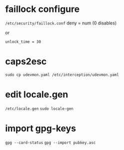 # faillock configure

`/etc/security/faillock.conf`
deny = num (0 disables)

or

`unlock_time = 30`



# caps2esc

`sudo cp udevmon.yaml /etc/interception/udevmon.yaml`

# edit locale.gen
`/etc/locale.gen`
`sudo locale-gen`


# import gpg-keys
`gpg --card-status`
`gpg --import pubkey.asc`

